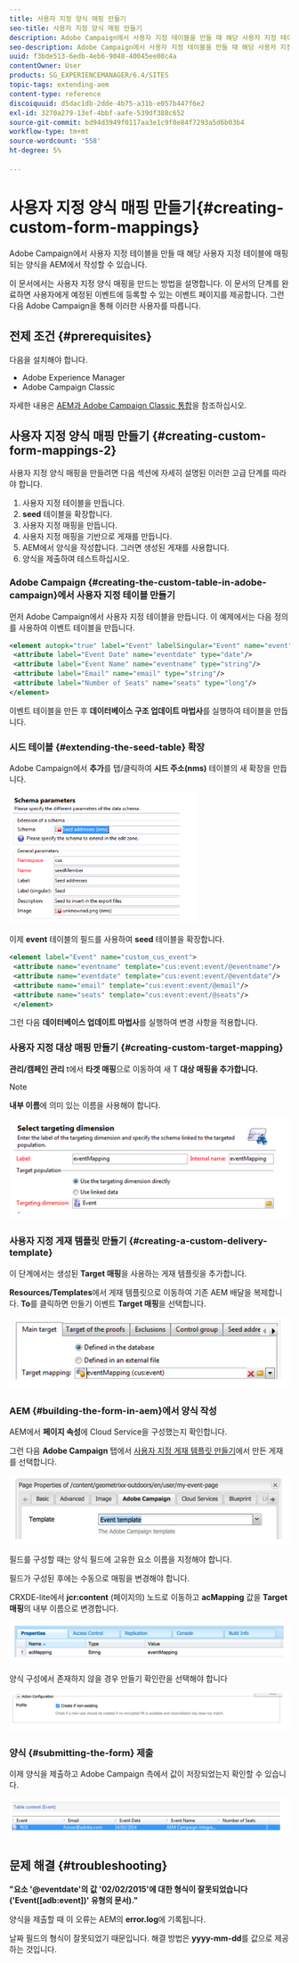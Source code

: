 ```yaml
---
title: 사용자 지정 양식 매핑 만들기
seo-title: 사용자 지정 양식 매핑 만들기
description: Adobe Campaign에서 사용자 지정 테이블을 만들 때 해당 사용자 지정 테이블에 매핑되는 양식을 AEM에서 작성할 수 있습니다
seo-description: Adobe Campaign에서 사용자 지정 테이블을 만들 때 해당 사용자 지정 테이블에 매핑되는 양식을 AEM에서 작성할 수 있습니다
uuid: f3bde513-6edb-4eb6-9048-40045ee08c4a
contentOwner: User
products: SG_EXPERIENCEMANAGER/6.4/SITES
topic-tags: extending-aem
content-type: reference
discoiquuid: d5dac1db-2dde-4b75-a31b-e057b447f6e2
exl-id: 3270a279-13ef-4bbf-aafe-539df388c652
source-git-commit: bd94d3949f0117aa3e1c9f0e84f7293a5d6b03b4
workflow-type: tm+mt
source-wordcount: '558'
ht-degree: 5%

---
```


# 사용자 지정 양식 매핑 만들기{#creating-custom-form-mappings}

Adobe Campaign에서 사용자 지정 테이블을 만들 때 해당 사용자 지정 테이블에 매핑되는 양식을 AEM에서 작성할 수 있습니다.

이 문서에서는 사용자 지정 양식 매핑을 만드는 방법을 설명합니다. 이 문서의 단계를 완료하면 사용자에게 예정된 이벤트에 등록할 수 있는 이벤트 페이지를 제공합니다. 그런 다음 Adobe Campaign을 통해 이러한 사용자를 따릅니다.

## 전제 조건 {#prerequisites}

다음을 설치해야 합니다.

* Adobe Experience Manager
* Adobe Campaign Classic

자세한 내용은 [AEM과 Adobe Campaign Classic 통합](/help/sites-administering/campaignonpremise.md)을 참조하십시오.

## 사용자 지정 양식 매핑 만들기 {#creating-custom-form-mappings-2}

사용자 지정 양식 매핑을 만들려면 다음 섹션에 자세히 설명된 이러한 고급 단계를 따라야 합니다.

1. 사용자 지정 테이블을 만듭니다.
1. **seed** 테이블을 확장합니다.
1. 사용자 지정 매핑을 만듭니다.
1. 사용자 지정 매핑을 기반으로 게재를 만듭니다.
1. AEM에서 양식을 작성합니다. 그러면 생성된 게재를 사용합니다.
1. 양식을 제출하여 테스트하십시오.

### Adobe Campaign {#creating-the-custom-table-in-adobe-campaign}에서 사용자 지정 테이블 만들기

먼저 Adobe Campaign에서 사용자 지정 테이블을 만듭니다. 이 예제에서는 다음 정의를 사용하여 이벤트 테이블을 만듭니다.

```xml
<element autopk="true" label="Event" labelSingular="Event" name="event">
 <attribute label="Event Date" name="eventdate" type="date"/>
 <attribute label="Event Name" name="eventname" type="string"/>
 <attribute label="Email" name="email" type="string"/>
 <attribute label="Number of Seats" name="seats" type="long"/>
</element>
```

이벤트 테이블을 만든 후 **데이터베이스 구조 업데이트 마법사**&#x200B;를 실행하여 테이블을 만듭니다.

### 시드 테이블 {#extending-the-seed-table} 확장

Adobe Campaign에서 **추가**&#x200B;를 탭/클릭하여 **시드 주소(nms)** 테이블의 새 확장을 만듭니다.

![chlimage_1-194](assets/chlimage_1-194.png)

이제 **event** 테이블의 필드를 사용하여 **seed** 테이블을 확장합니다.

```xml
<element label="Event" name="custom_cus_event">
 <attribute name="eventname" template="cus:event:event/@eventname"/>
 <attribute name="eventdate" template="cus:event:event/@eventdate"/>
 <attribute name="email" template="cus:event:event/@email"/>
 <attribute name="seats" template="cus:event:event/@seats"/>
 </element>
```

그런 다음 **데이터베이스 업데이트 마법사**&#x200B;를 실행하여 변경 사항을 적용합니다.

### 사용자 지정 대상 매핑 만들기 {#creating-custom-target-mapping}

**관리/캠페인 관리** t에서 **타겟 매핑**&#x200B;으로 이동하여 새 T **대상 매핑을 추가합니다.**

>[!NOTE]
>
>**내부 이름**&#x200B;에 의미 있는 이름을 사용해야 합니다.

![chlimage_1-195](assets/chlimage_1-195.png)

### 사용자 지정 게재 템플릿 만들기 {#creating-a-custom-delivery-template}

이 단계에서는 생성된 **Target 매핑**&#x200B;을 사용하는 게재 템플릿을 추가합니다.

**Resources/Templates**&#x200B;에서 게재 템플릿으로 이동하여 기존 AEM 배달을 복제합니다. **To**&#x200B;를 클릭하면 만들기 이벤트 **Target 매핑**&#x200B;을 선택합니다.

![chlimage_1-196](assets/chlimage_1-196.png)

### AEM {#building-the-form-in-aem}에서 양식 작성

AEM에서 **페이지 속성**&#x200B;에 Cloud Service을 구성했는지 확인합니다.

그런 다음 **Adobe Campaign** 탭에서 [사용자 지정 게재 템플릿 만들기](#creating-a-custom-delivery-template)에서 만든 게재를 선택합니다.

![chlimage_1-197](assets/chlimage_1-197.png)

필드를 구성할 때는 양식 필드에 고유한 요소 이름을 지정해야 합니다.

필드가 구성된 후에는 수동으로 매핑을 변경해야 합니다.

CRXDE-lite에서 **jcr:content** (페이지의) 노드로 이동하고 **acMapping** 값을 **Target 매핑**&#x200B;의 내부 이름으로 변경합니다.

![chlimage_1-198](assets/chlimage_1-198.png)

양식 구성에서 존재하지 않을 경우 만들기 확인란을 선택해야 합니다

![chlimage_1-199](assets/chlimage_1-199.png)

### 양식 {#submitting-the-form} 제출

이제 양식을 제출하고 Adobe Campaign 측에서 값이 저장되었는지 확인할 수 있습니다.

![chlimage_1-200](assets/chlimage_1-200.png)

## 문제 해결 {#troubleshooting}

**&quot;요소 &#39;@eventdate&#39;의 값 &#39;02/02/2015&#39;에 대한 형식이 잘못되었습니다(&#39;Event([adb:event])&#39; 유형의 문서).&quot;**

양식을 제출할 때 이 오류는 AEM의 **error.log**&#x200B;에 기록됩니다.

날짜 필드의 형식이 잘못되었기 때문입니다. 해결 방법은 **yyyy-mm-dd**&#x200B;를 값으로 제공하는 것입니다.
